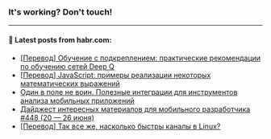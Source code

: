 ### It's working? Don't touch!

---
<!--
#### 🛠️ Technical stack:

![C++](https://img.shields.io/badge/C++-informational?logo=c%2B%2B&style=flat&logoColor=white&color=9C033A)
![Java](https://img.shields.io/badge/Java-informational?logo=java&style=flat&logoColor=white&color=007396)
![Kotlin](https://img.shields.io/badge/Kotlin-informational?logo=Kotlin&style=flat&logoColor=white&color=0095D5)
![JS](https://img.shields.io/badge/JS-informational?logo=javaScript&style=flat&logoColor=black&color=F7Df1E) <br>
![HTML5](https://img.shields.io/badge/HTML5-informational?logo=html5&style=flat&logoColor=white&color=E34F26)
![CSS3](https://img.shields.io/badge/CSS3-informational?logo=css3&style=flat&logoColor=white&color=157286)
![Sass](https://img.shields.io/badge/Saas-informational?logo=sass&style=flat&logoColor=white&color=hotpink)
![PHP](https://img.shields.io/badge/PHP-informational?logo=php&style=flat&logoColor=white&color=777BB4) <br>
![WebPAck](https://img.shields.io/badge/WebPack-informational?logo=webPack&style=flat&logoColor=white&color=FF6F00)
![Bootstrap](https://img.shields.io/badge/Bootstrap-informational?logo=Bootstrap&style=flat&logoColor=white&color=7952B3)
![MySQL](https://img.shields.io/badge/MySQL-informational?logo=MySQL&style=flat&logoColor=white&color=00f) <br>
![NodeJS](https://img.shields.io/badge/NodeJS-informational?logo=node.js&style=flat&logoColor=white&color=43853D)
![Spring](https://img.shields.io/badge/Spring-informational?logo=Spring&style=flat&logoColor=white&color=0A9EDC)
![Angular](https://img.shields.io/badge/Vue-informational?logo=vue.js&style=flat&logoColor=white&color=red)
![Git](https://img.shields.io/badge/Git-informational?logo=git&style=flat&logoColor=white&color=darkorange)

___
-->

#### 💬 Latest posts from habr.com:

<!-- BLOG-POST-LIST:START -->
- [[Перевод] Обучение с подкреплением: практические рекомендации по обучению сетей Deep Q](https://habr.com/ru/post/672988/?utm_source=habrahabr&utm_medium=rss&utm_campaign=672988)
- [[Перевод] JavaScript: примеры реализации некоторых математических выражений](https://habr.com/ru/post/673568/?utm_source=habrahabr&utm_medium=rss&utm_campaign=673568)
- [Один в поле не воин. Полезные интеграции для инструментов анализа мобильных приложений](https://habr.com/ru/post/673520/?utm_source=habrahabr&utm_medium=rss&utm_campaign=673520)
- [Дайджест интересных материалов для мобильного разработчика #448 &lpar;20 — 26 июня&rpar;](https://habr.com/ru/post/673530/?utm_source=habrahabr&utm_medium=rss&utm_campaign=673530)
- [[Перевод] Так все же, насколько быстры каналы в Linux?](https://habr.com/ru/post/673508/?utm_source=habrahabr&utm_medium=rss&utm_campaign=673508)
<!-- BLOG-POST-LIST:END -->
